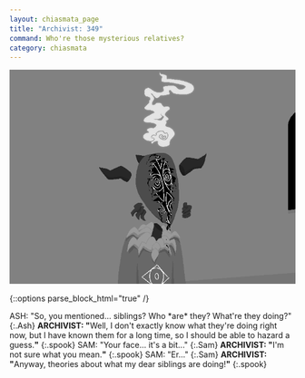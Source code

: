 ```yaml
---
layout: chiasmata_page
title: "Archivist: 349"
command: Who're those mysterious relatives?
category: chiasmata
---
```


![349](/chiasmata/images/narrative/350.png)

{::options parse_block_html="true" /}
<div class="dialogue">
ASH: "So, you mentioned... siblings? Who *are* they? What're they doing?" 
{:.Ash}
<b>ARCHIVIST: "</b>Well, I don't exactly know what they're doing right now, but I have known them for a long time, so I should be able to hazard a guess.<b>"</b> 
{:.spook}
SAM: "Your face... it's a bit..." 
{:.Sam}
<b>ARCHIVIST: "</b>I'm not sure what you mean.<b>"</b> 
{:.spook}
SAM: "Er..." 
{:.Sam}
<b>ARCHIVIST: "</b>Anyway, theories about what my dear siblings are doing!<b>"</b> 
{:.spook}
</div>